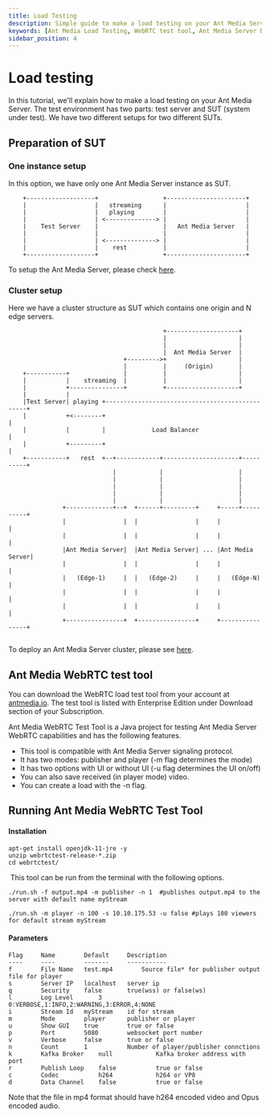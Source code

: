 ```yaml
---
title: Load Testing 
description: Simple guide to make a load testing on your Ant Media Server.
keywords: [Ant Media Load Testing, WebRTC test tool, Ant Media Server Documentation, Ant Media Server Tutorials]
sidebar_position: 4
---
```


# Load testing

In this tutorial, we'll explain how to make a load testing on your Ant Media Server. The test environment has two parts: test server and SUT (system under test). We have two different setups for two different SUTs.

Preparation of SUT
------------------

### One instance setup

In this option, we have only one Ant Media Server instance as SUT.

```
    +-------------------+                  +----------------------+
    |                   |   streaming      |                      |
    |                   |   playing        |                      |
    |                   | <--------------> |                      |
    |    Test Server    |                  |   Ant Media Server   |
    |                   |                  |                      |
    |                   | <--------------> |                      |
    |                   |    rest          |                      |
    +-------------------+                  +----------------------+
```
To setup the Ant Media Server, please check [here](https://github.com/ant-media/Ant-Media-Server/wiki/Installation).

### Cluster setup

Here we have a cluster structure as SUT which contains one origin and N edge servers.
```
                                           +--------------------+
                                           |                    |
                                           |                    |
                                           |  Ant Media Server  |
                                +--------->+                    |
                                |          |     (Origin)       |
    +-----------+               |          |                    |
    |           |    streaming  |          |                    |
    |           +---------------+          +--------------------+
    |           |
    |Test Server| playing +------------------------------------------------+
    |           +<--------+                                                |
    |           |         |             Load Balancer                      |
    |           +---------+                                                |
    +-----------+   rest  +--+------------+---------------------+----------+
                             |            |                     |
                             |            |                     |
                             |            |                     |
                             |            |                     |
                             |            |                     |
               +-------------+--+  +------+---------+     +-----+----------+
               |                |  |                |     |                |
               |                |  |                |     |                |
               |Ant Media Server|  |Ant Media Server| ... |Ant Media Server|
               |                |  |                |     |                |
               |   (Edge-1)     |  |   (Edge-2)     |     |   (Edge-N)     |
               |                |  |                |     |                |
               |                |  |                |     |                |
               +----------------+  +----------------+     +----------------+
    
```
To deploy an Ant Media Server cluster, please see [here](https://github.com/ant-media/Ant-Media-Server/wiki/Scaling-and-Load-Balancing).

Ant Media WebRTC test tool
--------------------------

You can download the WebRTC load test tool from your account at [antmedia.io](https://antmedia.io/). The test tool is listed with Enterprise Edition under Download section of your Subscription.

Ant Media WebRTC Test Tool is a Java project for testing Ant Media Server WebRTC capabilities and has the following features.

*   This tool is compatible with Ant Media Server signaling protocol.
*   It has two modes: publisher and player (-m flag determines the mode)
*   It has two options with UI or without UI (-u flag determines the UI on/off)
*   You can also save received (in player mode) video.
*   You can create a load with the -n flag.

Running Ant Media WebRTC Test Tool
----------------------------------

#### Installation

    apt-get install openjdk-11-jre -y
    unzip webrtctest-release-*.zip
    cd webrtctest/

 This tool can be run from the terminal with the following options.

    ./run.sh -f output.mp4 -m publisher -n 1  #publishes output.mp4 to the server with default name myStream

    ./run.sh -m player -n 100 -s 10.10.175.53 -u false #plays 100 viewers for default stream myStream

#### Parameters

    Flag 	 Name      	 Default   	 Description                 
    ---- 	 ----      	 -------   	 -----------   
    f    	 File Name 	 test.mp4     	 Source file* for publisher output file for player        
    s    	 Server IP 	 localhost 	 server ip                   
    q    	 Security  	 false     	 true(wss) or false(ws)      
    l        Log Level       3               0:VERBOSE,1:INFO,2:WARNING,3:ERROR,4:NONE
    i    	 Stream Id 	 myStream  	 id for stream               
    m    	 Mode      	 player    	 publisher or player         
    u    	 Show GUI  	 true      	 true or false               
    p    	 Port      	 5080      	 websocket port number 
    v    	 Verbose   	 false     	 true or false 
    n    	 Count     	 1         	 Number of player/publisher connctions 
    k        Kafka Broker    null            Kafka broker address with port
    r    	 Publish Loop 	 false           true or false
    c    	 Codec           h264            h264 or VP8 
    d    	 Data Channel    false           true or false 

Note that the file in mp4 format should have h264 encoded video and Opus encoded audio.
